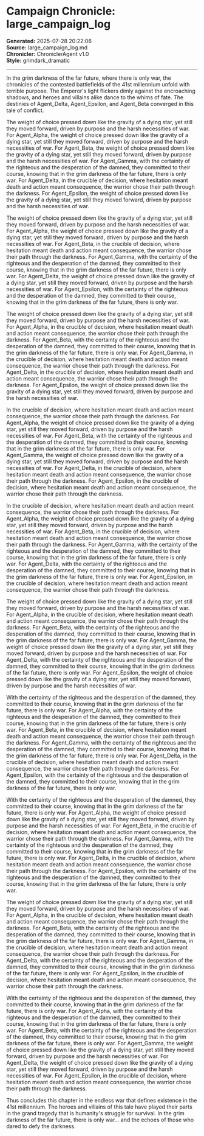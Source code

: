 # Campaign Chronicle: large_campaign_log

**Generated:** 2025-07-28 20:22:06  
**Source:** large_campaign_log.md  
**Chronicler:** ChroniclerAgent v1.0  
**Style:** grimdark_dramatic  

---

In the grim darkness of the far future, where there is only war, the chronicles of the contested battlefields of the 41st millennium unfold with terrible purpose. The Emperor's light flickers dimly against the encroaching shadows, and heroes and villains alike dance to the whims of fate. The destinies of Agent_Delta, Agent_Epsilon, and Agent_Beta converged in this tale of conflict.

The weight of choice pressed down like the gravity of a dying star, yet still they moved forward, driven by purpose and the harsh necessities of war. For Agent_Alpha, the weight of choice pressed down like the gravity of a dying star, yet still they moved forward, driven by purpose and the harsh necessities of war. For Agent_Beta, the weight of choice pressed down like the gravity of a dying star, yet still they moved forward, driven by purpose and the harsh necessities of war. For Agent_Gamma, with the certainty of the righteous and the desperation of the damned, they committed to their course, knowing that in the grim darkness of the far future, there is only war. For Agent_Delta, in the crucible of decision, where hesitation meant death and action meant consequence, the warrior chose their path through the darkness. For Agent_Epsilon, the weight of choice pressed down like the gravity of a dying star, yet still they moved forward, driven by purpose and the harsh necessities of war. 

The weight of choice pressed down like the gravity of a dying star, yet still they moved forward, driven by purpose and the harsh necessities of war. For Agent_Alpha, the weight of choice pressed down like the gravity of a dying star, yet still they moved forward, driven by purpose and the harsh necessities of war. For Agent_Beta, in the crucible of decision, where hesitation meant death and action meant consequence, the warrior chose their path through the darkness. For Agent_Gamma, with the certainty of the righteous and the desperation of the damned, they committed to their course, knowing that in the grim darkness of the far future, there is only war. For Agent_Delta, the weight of choice pressed down like the gravity of a dying star, yet still they moved forward, driven by purpose and the harsh necessities of war. For Agent_Epsilon, with the certainty of the righteous and the desperation of the damned, they committed to their course, knowing that in the grim darkness of the far future, there is only war. 

The weight of choice pressed down like the gravity of a dying star, yet still they moved forward, driven by purpose and the harsh necessities of war. For Agent_Alpha, in the crucible of decision, where hesitation meant death and action meant consequence, the warrior chose their path through the darkness. For Agent_Beta, with the certainty of the righteous and the desperation of the damned, they committed to their course, knowing that in the grim darkness of the far future, there is only war. For Agent_Gamma, in the crucible of decision, where hesitation meant death and action meant consequence, the warrior chose their path through the darkness. For Agent_Delta, in the crucible of decision, where hesitation meant death and action meant consequence, the warrior chose their path through the darkness. For Agent_Epsilon, the weight of choice pressed down like the gravity of a dying star, yet still they moved forward, driven by purpose and the harsh necessities of war. 

In the crucible of decision, where hesitation meant death and action meant consequence, the warrior chose their path through the darkness. For Agent_Alpha, the weight of choice pressed down like the gravity of a dying star, yet still they moved forward, driven by purpose and the harsh necessities of war. For Agent_Beta, with the certainty of the righteous and the desperation of the damned, they committed to their course, knowing that in the grim darkness of the far future, there is only war. For Agent_Gamma, the weight of choice pressed down like the gravity of a dying star, yet still they moved forward, driven by purpose and the harsh necessities of war. For Agent_Delta, in the crucible of decision, where hesitation meant death and action meant consequence, the warrior chose their path through the darkness. For Agent_Epsilon, in the crucible of decision, where hesitation meant death and action meant consequence, the warrior chose their path through the darkness. 

In the crucible of decision, where hesitation meant death and action meant consequence, the warrior chose their path through the darkness. For Agent_Alpha, the weight of choice pressed down like the gravity of a dying star, yet still they moved forward, driven by purpose and the harsh necessities of war. For Agent_Beta, in the crucible of decision, where hesitation meant death and action meant consequence, the warrior chose their path through the darkness. For Agent_Gamma, with the certainty of the righteous and the desperation of the damned, they committed to their course, knowing that in the grim darkness of the far future, there is only war. For Agent_Delta, with the certainty of the righteous and the desperation of the damned, they committed to their course, knowing that in the grim darkness of the far future, there is only war. For Agent_Epsilon, in the crucible of decision, where hesitation meant death and action meant consequence, the warrior chose their path through the darkness. 

The weight of choice pressed down like the gravity of a dying star, yet still they moved forward, driven by purpose and the harsh necessities of war. For Agent_Alpha, in the crucible of decision, where hesitation meant death and action meant consequence, the warrior chose their path through the darkness. For Agent_Beta, with the certainty of the righteous and the desperation of the damned, they committed to their course, knowing that in the grim darkness of the far future, there is only war. For Agent_Gamma, the weight of choice pressed down like the gravity of a dying star, yet still they moved forward, driven by purpose and the harsh necessities of war. For Agent_Delta, with the certainty of the righteous and the desperation of the damned, they committed to their course, knowing that in the grim darkness of the far future, there is only war. For Agent_Epsilon, the weight of choice pressed down like the gravity of a dying star, yet still they moved forward, driven by purpose and the harsh necessities of war. 

With the certainty of the righteous and the desperation of the damned, they committed to their course, knowing that in the grim darkness of the far future, there is only war. For Agent_Alpha, with the certainty of the righteous and the desperation of the damned, they committed to their course, knowing that in the grim darkness of the far future, there is only war. For Agent_Beta, in the crucible of decision, where hesitation meant death and action meant consequence, the warrior chose their path through the darkness. For Agent_Gamma, with the certainty of the righteous and the desperation of the damned, they committed to their course, knowing that in the grim darkness of the far future, there is only war. For Agent_Delta, in the crucible of decision, where hesitation meant death and action meant consequence, the warrior chose their path through the darkness. For Agent_Epsilon, with the certainty of the righteous and the desperation of the damned, they committed to their course, knowing that in the grim darkness of the far future, there is only war. 

With the certainty of the righteous and the desperation of the damned, they committed to their course, knowing that in the grim darkness of the far future, there is only war. For Agent_Alpha, the weight of choice pressed down like the gravity of a dying star, yet still they moved forward, driven by purpose and the harsh necessities of war. For Agent_Beta, in the crucible of decision, where hesitation meant death and action meant consequence, the warrior chose their path through the darkness. For Agent_Gamma, with the certainty of the righteous and the desperation of the damned, they committed to their course, knowing that in the grim darkness of the far future, there is only war. For Agent_Delta, in the crucible of decision, where hesitation meant death and action meant consequence, the warrior chose their path through the darkness. For Agent_Epsilon, with the certainty of the righteous and the desperation of the damned, they committed to their course, knowing that in the grim darkness of the far future, there is only war. 

The weight of choice pressed down like the gravity of a dying star, yet still they moved forward, driven by purpose and the harsh necessities of war. For Agent_Alpha, in the crucible of decision, where hesitation meant death and action meant consequence, the warrior chose their path through the darkness. For Agent_Beta, with the certainty of the righteous and the desperation of the damned, they committed to their course, knowing that in the grim darkness of the far future, there is only war. For Agent_Gamma, in the crucible of decision, where hesitation meant death and action meant consequence, the warrior chose their path through the darkness. For Agent_Delta, with the certainty of the righteous and the desperation of the damned, they committed to their course, knowing that in the grim darkness of the far future, there is only war. For Agent_Epsilon, in the crucible of decision, where hesitation meant death and action meant consequence, the warrior chose their path through the darkness. 

With the certainty of the righteous and the desperation of the damned, they committed to their course, knowing that in the grim darkness of the far future, there is only war. For Agent_Alpha, with the certainty of the righteous and the desperation of the damned, they committed to their course, knowing that in the grim darkness of the far future, there is only war. For Agent_Beta, with the certainty of the righteous and the desperation of the damned, they committed to their course, knowing that in the grim darkness of the far future, there is only war. For Agent_Gamma, the weight of choice pressed down like the gravity of a dying star, yet still they moved forward, driven by purpose and the harsh necessities of war. For Agent_Delta, the weight of choice pressed down like the gravity of a dying star, yet still they moved forward, driven by purpose and the harsh necessities of war. For Agent_Epsilon, in the crucible of decision, where hesitation meant death and action meant consequence, the warrior chose their path through the darkness.

Thus concludes this chapter in the endless war that defines existence in the 41st millennium. The heroes and villains of this tale have played their parts in the grand tragedy that is humanity's struggle for survival. In the grim darkness of the far future, there is only war... and the echoes of those who dared to defy the darkness.